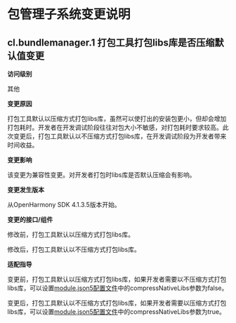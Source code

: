 # 包管理子系统变更说明

## cl.bundlemanager.1 打包工具打包libs库是否压缩默认值变更

**访问级别**

其他

**变更原因**

打包工具默认以压缩方式打包libs库，虽然可以使打出的安装包更小，但却会增加打包耗时。开发者在开发调试阶段往往对包大小不敏感，对打包耗时要求较高。此次变更后，打包工具默认以不压缩方式打包libs库，在开发调试阶段为开发者带来时间收益。

**变更影响**

该变更为兼容性变更。对开发者打包时libs库是否默认压缩会有影响。

**变更发生版本**

从OpenHarmony SDK 4.1.3.5版本开始。

**变更的接口/组件**

修改前，打包工具默认以压缩方式打包libs库。

修改后，打包工具默认以不压缩方式打包libs库。

**适配指导**

变更前，打包工具默认以压缩方式打包libs库，如果开发者需要以不压缩方式打包libs库，可以设置[module.json5配置文件](../../../application-dev/quick-start/module-configuration-file.md)中的compressNativeLibs参数为false。

变更后，打包工具默认以不压缩方式打包libs库，如果开发者需要以压缩方式打包libs库，可以设置[module.json5配置文件](../../../application-dev/quick-start/module-configuration-file.md)中的compressNativeLibs参数为true。
